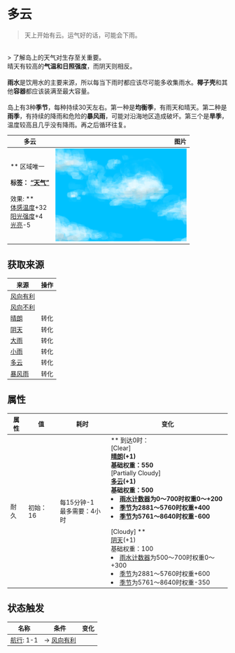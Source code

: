 # 多云  
> 天上开始有云。运气好的话，可能会下雨。  
<br>  
> 了解岛上的天气对生存至关重要。<br>晴天有较高的<b>气温和日照强度</b>，而阴天则相反。<br><br><b>雨水</b>是饮用水的主要来源，所以每当下雨时都应该尽可能多收集雨水。<b>椰子壳</b>和其他<b>容器</b>都应该装满至最大容量。<br><br>岛上有3种<b>季节</b>，每种持续30天左右。第一种是<b>均衡季</b>，有雨天和晴天。第二种是<b>雨季</b>，有持续的降雨和危险的<b>暴风雨</b>，可能对沿海地区造成破坏。第三个是<b>旱季</b>，温度较高且几乎没有降雨。再之后循环往复。  
  
  多云  |   图片   
 ----  |  ----:   
 ** 区域唯一 **<br><br>**标签：**	[“天气”](tag_Weather.md)<br><br>** 效果: **<br>[体感温度](TemperaturePerceived.md)+32<br>[阳光强度](SunStrength.md)+4<br>[光亮](Light.md)-5  |  <img decoding="async" src="Sprite/WeatherPartiallyCloudy_0.png" href="a.md" style="max-width:300px;max-height:300px;">   
  
## 获取来源  
来源  |  操作  
----  |  ----  
[风向有利](OpenSea_Favourable.md)  |    
[风向不利](OpenSea_UnFavourable.md)  |    
[晴朗](TropicalIsland_Clear.md)  |  转化  
[阴天](TropicalIsland_Cloudy.md)  |  转化  
[大雨](TropicalIsland_HeavyRain.md)  |  转化  
[小雨](TropicalIsland_LightRainStart.md)  |  转化  
[多云](TropicalIsland_PartiallyCloudy.md)  |  转化  
[暴风雨](TropicalIsland_Storm.md)  |  转化  
## 属性   
属性  |  值  |  耗时  |  变化  
----  |  ----  |  ----  |  ----  
耐久  |  初始：16  |  每15分钟-1<br>最多需要：4小时  |  ** 到达0时： **<br>** [Clear] **<br>  [晴朗](TropicalIsland_Clear.md)(+1)<br>基础权重：550<br>** [Partially Cloudy] **<br>  [多云](TropicalIsland_PartiallyCloudy.md)(+1)<br>基础权重：500<li>[雨水计数器](RainCounter.md)为0～700时权重0～+200</li><li>[季节](Seasons.md)为2881～5760时权重+400</li><li>[季节](Seasons.md)为5761～8640时权重-600</li><br>** [Cloudy] **<br>  [阴天](TropicalIsland_Cloudy.md)(+1)<br>基础权重：100<li>[雨水计数器](RainCounter.md)为500～700时权重0～+300</li><li>[季节](Seasons.md)为2881～5760时权重+600</li><li>[季节](Seasons.md)为5761～8640时权重-350</li>  
## 状态触发  
名称  |  条件  |  变化  
----  |  ----  |  ----  
  |  [航行](Sailed.md): 1-1  |  → [风向有利](OpenSea_Favourable.md)  


<script>document.title="多云 - 卡牌生存百科 Card Survival Wiki";</script>